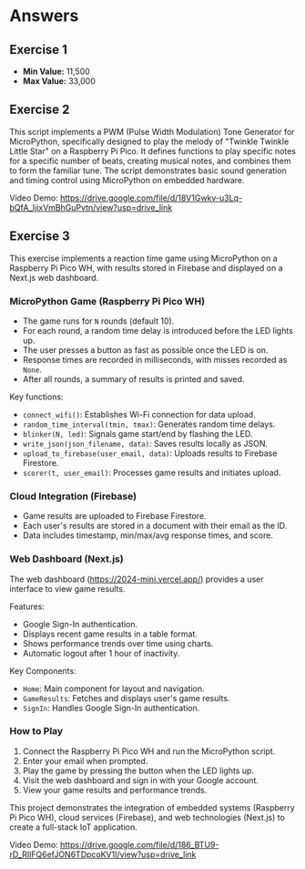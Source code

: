 # Answers

## Exercise 1

* **Min Value:** 11,500
* **Max Value:** 33,000

## Exercise 2

This script implements a PWM (Pulse Width Modulation) Tone Generator for MicroPython, specifically designed to play the melody of "Twinkle Twinkle Little Star" on a Raspberry Pi Pico. It defines functions to play specific notes for a specific number of beats, creating musical notes, and combines them to form the familiar tune. The script demonstrates basic sound generation and timing control using MicroPython on embedded hardware.

Video Demo: https://drive.google.com/file/d/18V1Gwkv-u3Lq-bQfA_IjixVmBhGuPvtn/view?usp=drive_link

## Exercise 3

This exercise implements a reaction time game using MicroPython on a Raspberry Pi Pico WH, with results stored in Firebase and displayed on a Next.js web dashboard.

### MicroPython Game (Raspberry Pi Pico WH)
- The game runs for `N` rounds (default 10).
- For each round, a random time delay is introduced before the LED lights up.
- The user presses a button as fast as possible once the LED is on.
- Response times are recorded in milliseconds, with misses recorded as `None`.
- After all rounds, a summary of results is printed and saved.

Key functions:
- `connect_wifi()`: Establishes Wi-Fi connection for data upload.
- `random_time_interval(tmin, tmax)`: Generates random time delays.
- `blinker(N, led)`: Signals game start/end by flashing the LED.
- `write_json(json_filename, data)`: Saves results locally as JSON.
- `upload_to_firebase(user_email, data)`: Uploads results to Firebase Firestore.
- `scorer(t, user_email)`: Processes game results and initiates upload.

### Cloud Integration (Firebase)
- Game results are uploaded to Firebase Firestore.
- Each user's results are stored in a document with their email as the ID.
- Data includes timestamp, min/max/avg response times, and score.

### Web Dashboard (Next.js)
The web dashboard (https://2024-mini.vercel.app/) provides a user interface to view game results.

Features:
- Google Sign-In authentication.
- Displays recent game results in a table format.
- Shows performance trends over time using charts.
- Automatic logout after 1 hour of inactivity.

Key Components:
- `Home`: Main component for layout and navigation.
- `GameResults`: Fetches and displays user's game results.
- `SignIn`: Handles Google Sign-In authentication.

### How to Play
1. Connect the Raspberry Pi Pico WH and run the MicroPython script.
2. Enter your email when prompted.
3. Play the game by pressing the button when the LED lights up.
4. Visit the web dashboard and sign in with your Google account.
5. View your game results and performance trends.

This project demonstrates the integration of embedded systems (Raspberry Pi Pico WH), cloud services (Firebase), and web technologies (Next.js) to create a full-stack IoT application.

Video Demo: https://drive.google.com/file/d/186_BTU9-rD_RIlFQ6efJON6TDpcoKV1I/view?usp=drive_link